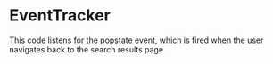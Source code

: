 # EventTracker
This code listens for the popstate event, which is fired when the user navigates back to the search results page
